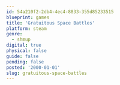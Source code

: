 ```yaml
---
id: 54a210f2-2db4-4ec4-8833-355d85233515
blueprint: games
title: 'Gratuitous Space Battles'
platform: steam
genre:
  - shmup
digital: true
physical: false
guide: false
pending: false
posted: '2000-01-01'
slug: gratuitous-space-battles
---
```

